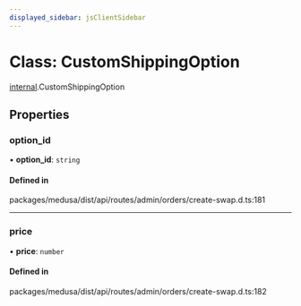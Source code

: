 ```yaml
---
displayed_sidebar: jsClientSidebar
---
```


# Class: CustomShippingOption

[internal](../modules/internal-8.md).CustomShippingOption

## Properties

### option\_id

• **option\_id**: `string`

#### Defined in

packages/medusa/dist/api/routes/admin/orders/create-swap.d.ts:181

___

### price

• **price**: `number`

#### Defined in

packages/medusa/dist/api/routes/admin/orders/create-swap.d.ts:182
